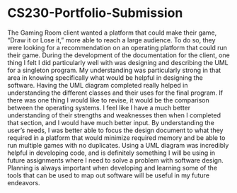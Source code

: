 # CS230-Portfolio-Submission

The Gaming Room client wanted a platform that could make their game, “Draw it or Lose it,” more able to reach a large audience. To do so, they were looking for a recommendation on an operating platform that could run their game. During the development of the documentation for the client, one thing I felt I did particularly well with was designing and describing the UML for a singleton program. My understanding was particularly strong in that area in knowing specifically what would be helpful in designing the software. Having the UML diagram completed really helped in understanding the different classes and their uses for the final program.
If there was one thing I would like to revise, it would be the comparison between the operating systems. I feel like I have a much better understanding of their strengths and weaknesses then when I completed that section, and I would have much better input. By understanding the user’s needs, I was better able to focus the design document to what they required in a platform that would minimize required memory and be able to run multiple games with no duplicates. Using a UML diagram was incredibly helpful in developing code, and is definitely something I will be using in future assignments where I need to solve a problem with software design. Planning is always important when developing and learning some of the tools that can be used to map out software will be useful in my future endeavors.
